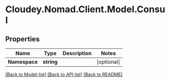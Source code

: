 # Cloudey.Nomad.Client.Model.Consul

## Properties

Name | Type | Description | Notes
------------ | ------------- | ------------- | -------------
**Namespace** | **string** |  | [optional] 

[[Back to Model list]](../README.md#documentation-for-models) [[Back to API list]](../README.md#documentation-for-api-endpoints) [[Back to README]](../README.md)

